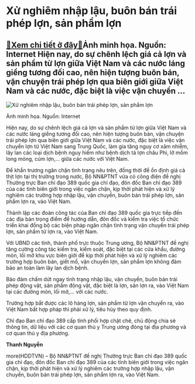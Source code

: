 Xử nghiêm nhập lậu, buôn bán trái phép lợn, sản phẩm lợn
========================================================

[:gift:Xem chi tiết ở đây:gift:](https://hddtvn.com/xu-nghiem-nhap-lau-buon-ban-trai-phep-lon-san-pham-lon/)Ảnh minh họa. Nguồn: Internet Hiện nay, do sự chênh lệch giá cả lợn và sản phẩm từ lợn giữa Việt Nam và các nước láng giềng tương đối cao, nên hiện tượng buôn bán, vận chuyện trái phép lợn qua biên giới giữa Việt Nam và các nước, đặc biệt là việc vận chuyển …
-------------------------------------------------------------------------------------------------------------------------------------------------------------------------------------------------------------------------------------------------------------------





![Xử nghiêm nhập lậu, buôn bán trái phép lợn, sản phẩm lợn](https://hddtvn.com/wp-content/uploads/2021/01/0202_nhYp_lYu_lYn.jpg "Xử nghiêm nhập lậu, buôn bán trái phép lợn, sản phẩm lợn")


Ảnh minh họa. Nguồn: Internet



Hiện nay, do sự chênh lệch giá cả lợn và sản phẩm từ lợn giữa Việt Nam và các nước láng giềng tương đối cao, nên hiện tượng buôn bán, vận chuyện trái phép lợn qua biên giới giữa Việt Nam và các nước, đặc biệt là việc vận chuyển lợn từ Việt Nam sang Trung Quốc, làm gia tăng nguy cơ xâm nhiễm, lây lan các loại dịch bệnh nguy hiểm như bệnh dịch tả lợn châu Phi, lở mồm long móng, cúm lợn,… giữa các nước với Việt Nam.


Để khẩn trương ngăn chặn tình trạng nêu trên, đồng thời để ổn định giá cả thịt lợn tại thị trường trong nước, Bộ NN&PTNT vừa có công điện đề nghị Thường trực Ban chỉ đạo 389 quốc gia chỉ đạo, đôn đốc Ban chỉ đạo 389 của các tỉnh biên giới trong việc ngăn chặn, kịp thời phát hiện và xử lý nghiêm các trường hợp nhập lậu, vận chuyển, buôn bán trái phép lợn, sản phẩm lợn ra, vào Việt Nam.


Thành lập các đoàn công tác của Ban chỉ đạo 389 quốc gia trực tiếp đến các địa bàn trọng điểm để hướng dẫn, đôn đốc và kiểm tra việc tổ chức triển khai đồng bộ các biện pháp ngăn chặn tình trạng vận chuyển trái phép lợn, sản phẩm từ lợn ra, vào Việt Nam.


Với UBND các tỉnh, thành phố trực thuộc Trung ương, Bộ NN&PTNT đề nghị tăng cường công tác kiểm tra, kiểm soát, đặc biệt tại các cửa khẩu, đường mòn, lối mở khu vực biên giới để kịp thời phát hiện và xử lý nghiêm các trường hợp buôn bán, giết mổ, vận chuyển lợn, sản phẩm lợn không đảm bảo an toàn làm lây lan dịch bệnh.


Bảo đảm chấm dứt ngay tình trạng nhập lậu, vận chuyển, buôn bán trái phép động vật, sản phẩm động vật, đặc biệt là lợn, sản lợn ra, vào Việt Nam tại các đường mòn, lối mở,… với các nước.


Trường hợp bắt được các lô hàng lợn, sản phẩm từ lợn vận chuyển ra, vào Việt Nam bất hợp pháp thì phải xử lý, tiêu hủy theo quy định.


Chỉ đạo Ban chỉ đạo 389 cấp tỉnh phối hợp chặt chẽ, chủ động chia sẻ thông tin, dữ liệu với các cơ quan thú y Trung ương đóng tại địa phương và cơ quan thú y địa phương.




**Thanh Nguyễn**



more(HDDTVN) – Bộ NN&PTNT đề nghị Thường trực Ban chỉ đạo 389 quốc gia chỉ đạo, đôn đốc Ban chỉ đạo 389 của các tỉnh biên giới trong việc ngăn chặn, kịp thời phát hiện và xử lý nghiêm các trường hợp nhập lậu, vận chuyển, buôn bán trái phép lợn, sản phẩm lợn ra, vào Việt Nam.

